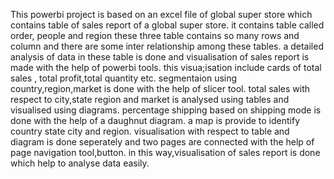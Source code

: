 This powerbi project is based on an excel file of global super store which contains table of sales report of a global super store.
it contains table called order, people and region 
these three table contains so many rows and column and there are some inter relationship among these tables.
a detailed analysis of data in these table is done and visualisation of sales report is made with the help of powerbi tools.
this visua;isation include cards of total sales , total profit,total quantity etc.
segmentaion using country,region,market is done with the help of slicer tool.
total sales with respect to city,state region and market is analysed using tables and visualised using diagrams.
percentage shipping based on shipping mode is done with the help of a daughnut diagram.
a map is provide to identify country state city and region.
visualisation with respect to table and diagram is done seperately and two pages are connected with the help of page navigation tool,button. 
in this way,visualisation of sales report is done which help to analyse data easily.
